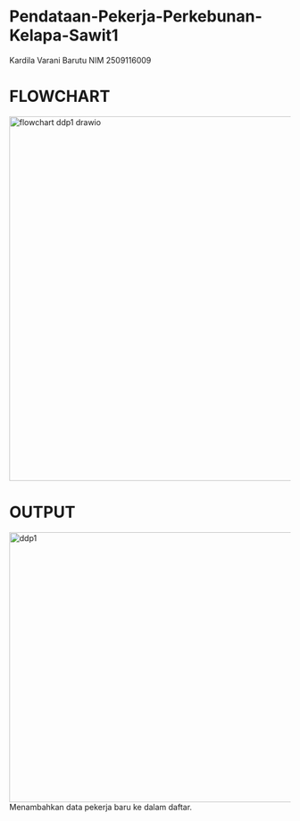 # Pendataan-Pekerja-Perkebunan-Kelapa-Sawit1
Kardila Varani Barutu NIM 2509116009

# FLOWCHART

<img width="1041" height="652" alt="flowchart ddp1 drawio" src="https://github.com/user-attachments/assets/13b05cba-46a0-412b-aaec-7be9d0e2d90a" />

# OUTPUT
<img width="1195" height="483" alt="ddp1" src="https://github.com/user-attachments/assets/1f903652-e9b5-458a-af75-1b8900f4d308" />
Menambahkan data pekerja baru ke dalam daftar.
